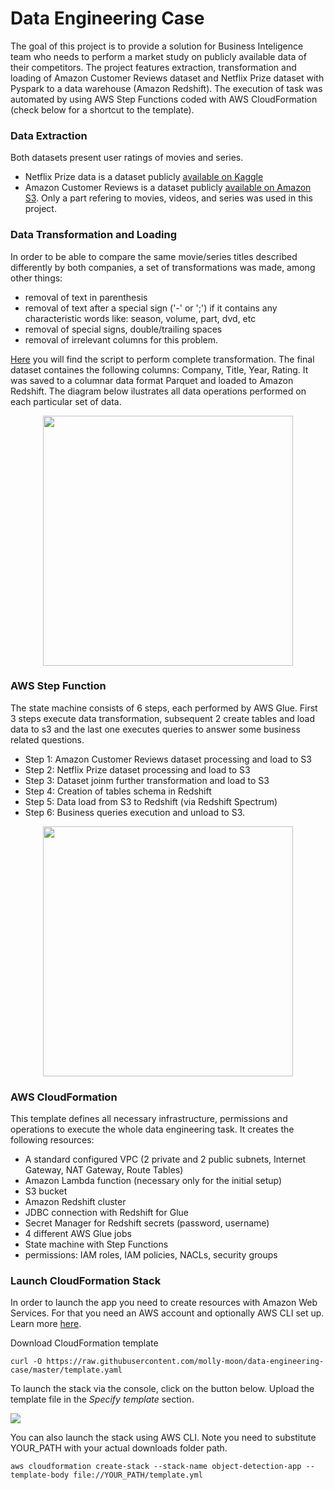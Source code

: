 # Data Engineering Case
The goal of this project is to provide a solution for Business Inteligence team who needs to perform a market study on publicly available data of their competitors. The project features extraction, transformation and loading of Amazon Customer Reviews dataset and Netflix Prize dataset with Pyspark to a data warehouse (Amazon Redshift). The execution of task was automated by using AWS Step Functions coded with AWS CloudFormation (check below for a shortcut to the template).

### Data Extraction
Both datasets present user ratings of movies and series. 
- Netflix Prize data is a dataset publicly [available on Kaggle](https://www.kaggle.com/netflix-inc/netflix-prize-data)
- Amazon Customer Reviews is a dataset publicly [available on Amazon S3](https://s3.amazonaws.com/amazon-reviews-pds/readme.html). Only a part refering to movies, videos, and series was used in this project.

### Data Transformation and Loading
In order to be able to compare the same movie/series titles described differently by both companies, a set of transformations was made, among other things: 
- removal of text in parenthesis
- removal of text after a special sign ('-' or ';') if it contains any characteristic words like: season, volume, part, dvd, etc
- removal of special signs, double/trailing spaces
- removal of irrelevant columns for this problem.

[Here](https://github.com/molly-moon/data-engineering-case/blob/master/data-transformation.py) you will find the script to perform complete transformation. The final dataset containes the following columns: Company, Title, Year, Rating. It was saved to a columnar data format Parquet and loaded to Amazon Redshift. The diagram below ilustrates all data operations performed on each particular set of data. 

<p align=center>
  <img src="https://github.com/molly-moon/data-engineering-case/blob/master/logical-diagram.png" height=400/>
  </p>
<p align=center>

### AWS Step Function 
The state machine consists of 6 steps, each performed by AWS Glue. First 3 steps execute data transformation, subsequent 2 create tables and load data to s3 and the last one executes queries to answer some business related questions. 

- Step 1: Amazon Customer Reviews dataset processing and load to S3
- Step 2: Netflix Prize dataset processing and load to S3
- Step 3: Dataset joinm further transformation and load to S3
- Step 4: Creation of tables schema in Redshift
- Step 5: Data load from S3 to Redshift (via Redshift Spectrum)
- Step 6: Business queries execution and unload to S3. 

<p align=center>
  <img src="https://github.com/molly-moon/data-engineering-case/blob/master/state-machine.png" height=400/>
  </p>
<p align=center>

### AWS CloudFormation
This template defines all necessary infrastructure, permissions and operations to execute the whole data engineering task. It creates the following resources:
- A standard configured VPC (2 private and 2 public subnets, Internet Gateway, NAT Gateway, Route Tables)
- Amazon Lambda function (necessary only for the initial setup)
- S3 bucket 
- Amazon Redshift cluster
- JDBC connection with Redshift for Glue
- Secret Manager for Redshift secrets (password, username)
- 4 different AWS Glue jobs
- State machine with Step Functions
- permissions: IAM roles, IAM policies, NACLs, security groups

### Launch CloudFormation Stack

In order to launch the app you need to create resources with Amazon Web Services. For that you need an AWS account and optionally AWS CLI set up. Learn more [here](https://docs.aws.amazon.com/cli/latest/userguide/cli-configure-quickstart.html).

Download CloudFormation template
```
curl -O https://raw.githubusercontent.com/molly-moon/data-engineering-case/master/template.yaml
```

To launch the stack via the console, click on the button below. Upload the template file in the *Specify template* section. 

[<img src='images/cloudformation-launch-stack.png'>](https://console.aws.amazon.com/cloudformation/home?region=us-east-1#/stacks/new?stackName=data-engineeing-stack) 

You can also launch the stack using AWS CLI. Note you need to substitute YOUR_PATH with your actual downloads folder path.

```
aws cloudformation create-stack --stack-name object-detection-app --template-body file://YOUR_PATH/template.yml
```